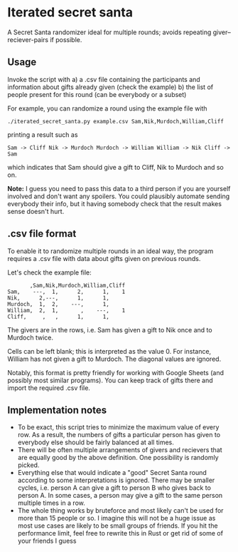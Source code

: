 # Iterated secret santa

A Secret Santa randomizer ideal for multiple rounds; avoids repeating giver–reciever-pairs if possible.

## Usage

Invoke the script with
a) a .csv file containing the participants and information about gifts already given (check the example)
b) the list of people present for this round (can be everybody or a subset)

For example, you can randomize a round using the example file with

`./iterated_secret_santa.py example.csv Sam,Nik,Murdoch,William,Cliff`

printing a result such as

``Sam -> Cliff
Nik -> Murdoch
Murdoch -> William
William -> Nik
Cliff -> Sam``

which indicates that Sam should give a gift to Cliff, Nik to Murdoch and so on.

**Note:** I guess you need to pass this data to a third person if you are yourself involved and don't want any spoilers. You could plausibly automate sending everybody their info, but it having somebody check that the result makes sense doesn't hurt.

## .csv file format

To enable it to randomize multiple rounds in an ideal way, the program requires a .csv file with data about gifts given on previous rounds.

Let's check the example file:


           ,Sam,Nik,Murdoch,William,Cliff
    Sam,    ---,  1,      2,      1,    1
    Nik,      2,---,      1,      1,     
    Murdoch,  1,  2,    ---,      1,     
    William,  2,  1,       ,    ---,    1
    Cliff,     ,   ,      1,      1,     


The givers are in the rows, i.e. Sam has given a gift to Nik once and to Murdoch twice.

Cells can be left blank; this is interpreted as the value 0. For instance, William has not given a gift to Murdoch. The diagonal values are ignored.

Notably, this format is pretty friendly for working with Google Sheets (and possibly most similar programs). You can keep track of gifts there and import the required .csv file.

## Implementation notes

* To be exact, this script tries to minimize the maximum value of every row. As a result, the numbers of gifts a particular person has given to everybody else should be fairly balanced at all times.
* There will be often multiple arrangements of givers and recievers that are equally good by the above definition. One possibility is randomly picked.
* Everything else that would indicate a "good" Secret Santa round according to some interpretations is ignored. There may be smaller cycles, i.e. person A can give a gift to person B who gives back to person A. In some cases, a person may give a gift to the same person multiple times in a row.
* The whole thing works by bruteforce and most likely can't be used for more than 15 people or so. I imagine this will not be a huge issue as most use cases are likely to be small groups of friends. If you hit the performance limit, feel free to rewrite this in Rust or get rid of some of your friends I guess